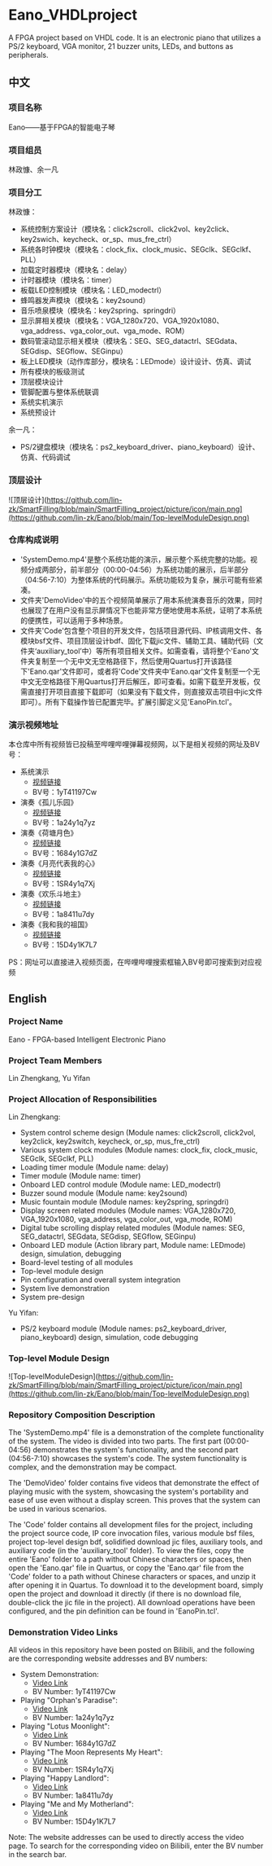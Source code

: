 # Eano_VHDLproject

A FPGA project based on VHDL code. It is an electronic piano that utilizes a PS/2 keyboard, VGA monitor, 21 buzzer units, LEDs, and buttons as peripherals.

## 中文
### 项目名称
Eano——基于FPGA的智能电子琴

### 项目组员
林政慷、余一凡

### 项目分工
林政慷：
- 系统控制方案设计（模块名：click2scroll、click2vol、key2click、key2swich、keycheck、or_sp、mus_fre_ctrl）
- 系统各时钟模块（模块名：clock_fix、clock_music、SEGclk、SEGclkf、PLL）
- 加载定时器模块（模块名：delay）
- 计时器模块（模块名：timer）
- 板载LED控制模块（模块名：LED_modectrl）
- 蜂鸣器发声模块（模块名：key2sound）
- 音乐喷泉模块（模块名：key2spring、springdri）
- 显示屏相关模块（模块名：VGA_1280x720、VGA_1920x1080、vga_address、vga_color_out、vga_mode、ROM）
- 数码管滚动显示相关模块（模块名：SEG、SEG_datactrl、SEGdata、SEGdisp、SEGflow、SEGinpu）
- 板上LED模块（动作库部分，模块名：LEDmode）设计设计、仿真、调试
- 所有模块的板级测试
- 顶层模块设计
- 管脚配置与整体系统联调
- 系统实机演示
- 系统预设计

余一凡：
- PS/2键盘模块（模块名：ps2_keyboard_driver、piano_keyboard）设计、仿真、代码调试

### 顶层设计
![顶层设计](https://github.com/lin-zk/SmartFilling/blob/main/SmartFilling_project/picture/icon/main.png](https://github.com/lin-zk/Eano/blob/main/Top-levelModuleDesign.png)

### 仓库构成说明
- 'SystemDemo.mp4'是整个系统功能的演示，展示整个系统完整的功能。视频分成两部分，前半部分（00:00-04:56）为系统功能的展示，后半部分（04:56-7:10）为整体系统的代码展示。系统功能较为复杂，展示可能有些紧凑。
- 文件夹'DemoVideo'中的五个视频简单展示了用本系统演奏音乐的效果，同时也展现了在用户没有显示屏情况下也能非常方便地使用本系统，证明了本系统的便携性，可以适用于多种场景。
- 文件夹'Code'包含整个项目的开发文件，包括项目源代码、IP核调用文件、各模块bsf文件、项目顶层设计bdf、固化下载jic文件、辅助工具、辅助代码（文件夹‘auxiliary_tool’中）等所有项目相关文件。如需查看，请将整个'Eano'文件夹复制至一个无中文无空格路径下，然后使用Quartus打开该路径下'Eano.qar'文件即可，或者将'Code'文件夹中'Eano.qar'文件复制至一个无中文无空格路径下用Quartus打开后解压，即可查看。如需下载至开发板，仅需直接打开项目直接下载即可（如果没有下载文件，则直接双击项目中jic文件即可）。所有下载操作皆已配置完毕。扩展引脚定义见'EanoPin.tcl'。

### 演示视频地址
本仓库中所有视频皆已投稿至哔哩哔哩弹幕视频网，以下是相关视频的网址及BV号：
- 系统演示
  - [视频链接](https://www.bilibili.com/video/BV1yT41197Cw/)
  - BV号：1yT41197Cw
- 演奏《孤儿乐园》
  - [视频链接](https://www.bilibili.com/video/BV1a24y1q7yz/)
  - BV号：1a24y1q7yz
- 演奏《荷塘月色》
  - [视频链接](https://www.bilibili.com/video/BV1684y1G7dZ/)
  - BV号：1684y1G7dZ
- 演奏《月亮代表我的心》
  - [视频链接](https://www.bilibili.com/video/BV1SR4y1q7Xj/)
  - BV号：1SR4y1q7Xj
- 演奏《欢乐斗地主》
  - [视频链接](https://www.bilibili.com/video/BV1a8411u7dy/)
  - BV号：1a8411u7dy
- 演奏《我和我的祖国》
  - [视频链接](https://www.bilibili.com/video/BV15D4y1K7L7/)
  - BV号：15D4y1K7L7

PS：网址可以直接进入视频页面，在哔哩哔哩搜索框输入BV号即可搜索到对应视频


## English
### Project Name
Eano - FPGA-based Intelligent Electronic Piano

### Project Team Members
Lin Zhengkang, Yu Yifan

### Project Allocation of Responsibilities
Lin Zhengkang:
- System control scheme design (Module names: click2scroll, click2vol, key2click, key2switch, keycheck, or_sp, mus_fre_ctrl)
- Various system clock modules (Module names: clock_fix, clock_music, SEGclk, SEGclkf, PLL)
- Loading timer module (Module name: delay)
- Timer module (Module name: timer)
- Onboard LED control module (Module name: LED_modectrl)
- Buzzer sound module (Module name: key2sound)
- Music fountain module (Module names: key2spring, springdri)
- Display screen related modules (Module names: VGA_1280x720, VGA_1920x1080, vga_address, vga_color_out, vga_mode, ROM)
- Digital tube scrolling display related modules (Module names: SEG, SEG_datactrl, SEGdata, SEGdisp, SEGflow, SEGinpu)
- Onboard LED module (Action library part, Module name: LEDmode) design, simulation, debugging
- Board-level testing of all modules
- Top-level module design
- Pin configuration and overall system integration
- System live demonstration
- System pre-design

Yu Yifan:
- PS/2 keyboard module (Module names: ps2_keyboard_driver, piano_keyboard) design, simulation, code debugging

### Top-level Module Design
![Top-levelModuleDesign](https://github.com/lin-zk/SmartFilling/blob/main/SmartFilling_project/picture/icon/main.png](https://github.com/lin-zk/Eano/blob/main/Top-levelModuleDesign.png)

### Repository Composition Description
The 'SystemDemo.mp4' file is a demonstration of the complete functionality of the system. The video is divided into two parts. The first part (00:00-04:56) demonstrates the system's functionality, and the second part (04:56-7:10) showcases the system's code. The system functionality is complex, and the demonstration may be compact.

The 'DemoVideo' folder contains five videos that demonstrate the effect of playing music with the system, showcasing the system's portability and ease of use even without a display screen. This proves that the system can be used in various scenarios.

The 'Code' folder contains all development files for the project, including the project source code, IP core invocation files, various module bsf files, project top-level design bdf, solidified download jic files, auxiliary tools, and auxiliary code (in the 'auxiliary_tool' folder). To view the files, copy the entire 'Eano' folder to a path without Chinese characters or spaces, then open the 'Eano.qar' file in Quartus, or copy the 'Eano.qar' file from the 'Code' folder to a path without Chinese characters or spaces, and unzip it after opening it in Quartus. To download it to the development board, simply open the project and download it directly (if there is no download file, double-click the jic file in the project). All download operations have been configured, and the pin definition can be found in 'EanoPin.tcl'.

### Demonstration Video Links
All videos in this repository have been posted on Bilibili, and the following are the corresponding website addresses and BV numbers:

- System Demonstration:
  - [Video Link](https://www.bilibili.com/video/BV1yT41197Cw/)
  - BV Number: 1yT41197Cw
- Playing "Orphan's Paradise":
  - [Video Link](https://www.bilibili.com/video/BV1a24y1q7yz/)
  - BV Number: 1a24y1q7yz
- Playing "Lotus Moonlight":
  - [Video Link](https://www.bilibili.com/video/BV1684y1G7dZ/)
  - BV Number: 1684y1G7dZ
- Playing "The Moon Represents My Heart":
  - [Video Link](https://www.bilibili.com/video/BV1SR4y1q7Xj/)
  - BV Number: 1SR4y1q7Xj
- Playing "Happy Landlord":
  - [Video Link](https://www.bilibili.com/video/BV1a8411u7dy/)
  - BV Number: 1a8411u7dy
- Playing "Me and My Motherland":
  - [Video Link](https://www.bilibili.com/video/BV15D4y1K7L7/)
  - BV Number: 15D4y1K7L7

Note: The website addresses can be used to directly access the video page. To search for the corresponding video on Bilibili, enter the BV number in the search bar.
